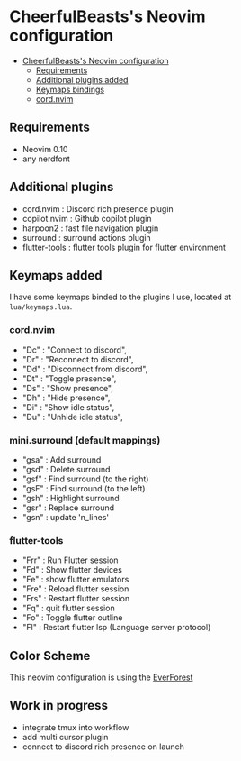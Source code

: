 # CheerfulBeasts's Neovim configuration

<!--toc:start-->

- [CheerfulBeasts's Neovim configuration](#levis-own-neovim-configuration)
  - [Requirements](#requirementes)
  - [Additional plugins added](#additional-plugins-added)
  - [Keymaps bindings](#keymaps-added)
  - [cord.nvim](#cordnvim)
  <!--toc:end-->

## Requirements
- Neovim 0.10
- any nerdfont

## Additional plugins

- cord.nvim : Discord rich presence plugin
- copilot.nvim : Github copilot plugin
- harpoon2 : fast file navigation plugin
- surround : surround actions plugin
- flutter-tools : flutter tools plugin for flutter environment

## Keymaps added

I have some keymaps binded to the plugins I use, located at `lua/keymaps.lua`.

### cord.nvim

- "Dc" : "Connect to discord",
- "Dr" : "Reconnect to discord",
- "Dd" : "Disconnect from discord",
- "Dt" : "Toggle presence",
- "Ds" : "Show presence",
- "Dh" : "Hide presence",
- "Di" : "Show idle status",
- "Du" : "Unhide idle status",

### mini.surround (default mappings)

- "gsa" : Add surround
- "gsd" : Delete surround
- "gsf" : Find surround (to the right)
- "gsF" : Find surround (to the left)
- "gsh" : Highlight surround
- "gsr" : Replace surround
- "gsn" : update 'n_lines'

### flutter-tools

- "Frr" : Run Flutter session
- "Fd" : Show flutter devices
- "Fe" : show flutter emulators
- "Fre" : Reload flutter session
- "Frs" : Restart flutter session
- "Fq" : quit flutter session
- "Fo" : Toggle flutter outline
- "Fl" : Restart flutter lsp (Language server protocol)

## Color Scheme

This neovim configuration is using the [EverForest](https://github.com/sainnhe/everforest)

## Work in progress

- integrate tmux into workflow
- add multi cursor plugin
- connect to discord rich presence on launch
